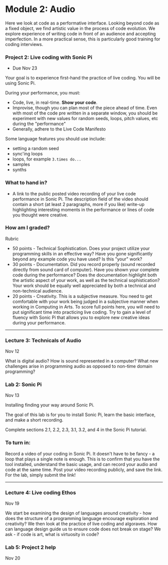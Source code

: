 # Module 2: Audio


Here we look at code as a performative interface. 
Looking beyond code as a fixed object, we find artistic value in the process of code evolution.
We explore experience of writing code in front of an audience and accepting imperfection.
In a more practical sense, this is particularly good training for coding interviews.

<a name="project2"></a>

### Project 2: Live coding with Sonic Pi

- Due Nov 23

Your goal is to experience first-hand the practice of live coding.
You will be using Sonic Pi. 

During your performance, you must:

- Code, live, in real-time. **Show your code**.
- Improvise, though you can plan most of the piece ahead of time. Even with most of the code pre written in a separate window, you should be experiment with new values for random seeds, loops, pitch values, etc during the "performance"
- Generally, adhere to the Live Code Manifesto

Some language features you should use include:

- setting a random seed
- sync'ing loops
- loops, for example ```3.times do...```
- samples
- synths

### What to hand in?

- A link to the public posted video recording of your live code performance in Sonic Pi. The description field of the video should contain a short (at least 2 paragraphs, more if you like) write-up highlighting interesting moments in the performance or lines of code you thought were creative.

### How am I graded?

Rubric

- 50 points - Technical Sophistication. Does your project utilize your programming skills in an effective way? Have you gone significantly beyond any example code you have used? Is this "your" work?
- 30 points - Documentation. Did you record properly (sound recorded directly from sound card of computer). Have you shown your complete code during the performance? 
Does the documentation highlight both the artistic aspect of your work, as well as the technical sophistication? Your work should be equally well appreciated by both a technical and non-technical audience. 
- 20 points - Creativity. This is a subjective measure. You need to get comfortable with your work being judged in a subjective manner when working in Computing in Arts. To score full points here, you will need to put significant time into practicing live coding. Try to gain a level of fluency with Sonic Pi that allows you to explore new creative ideas during your performance.


<hr> 

### Lecture 3: Technicals of Audio 

Nov 12

What is digital audio? How is sound represented in a computer?
What new challenges arise in programming audio as opposed to non-time domain programming?

<a name="lab2"></a>

### Lab 2: Sonic Pi

Nov 13

Installing finding your way around Sonic Pi.

The goal of this lab is for you to install Sonic Pi, learn the basic interface, and make a short recording. 

Complete sections 2.1, 2.2, 2.3, 3.1, 3.2, and 4 in the Sonic Pi tutorial.

### To turn in:

Record a video of your coding in Sonic Pi. It doesn't have to be fancy - a loop that plays a single note is enough. This is to confirm that you have the tool installed, understand the basic usage, and can record your audio and code at the same time. Post your video recording publicly, and save the link. For the lab, simply submit the link!

<hr>

### Lecture 4: Live coding Ethos

Nov 19

We start be examining the design of languages around creativity - how does the structure of a programming language encourage exploration and creativity?
We then look at the practice of live coding and algoraves.
How can language design guide us to ensure code does not break on stage?
We ask - if code is art, what is virtuosity in code?


### Lab 5: Project 2 help

Nov 20

